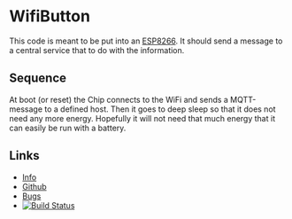 WifiButton
==========

This code is meant to be put into an
[ESP8266](https://de.wikipedia.org/wiki/ESP8266). It should send a message to a
central service that to do with the information.

Sequence
--------

At boot (or reset) the Chip connects to the WiFi and sends a MQTT-message to a
defined host. Then it goes to deep sleep so that it does not need any more
energy. Hopefully it will not need that much energy that it can easily be run
with a battery.

Links
-----


 - [Info](https://rynr.github.io/ESP8266_WifiButton/)
 - [Github](https://github.com/rynr/ESP8266_WifiButton)
 - [Bugs](https://github.com/rynr/ESP8266_WifiButton/issues)
 - [![Build Status](https://travis-ci.org/rynr/ESP8266_WifiButton.svg?branch=master)](https://travis-ci.org/rynr/ESP8266_WifiButton)
